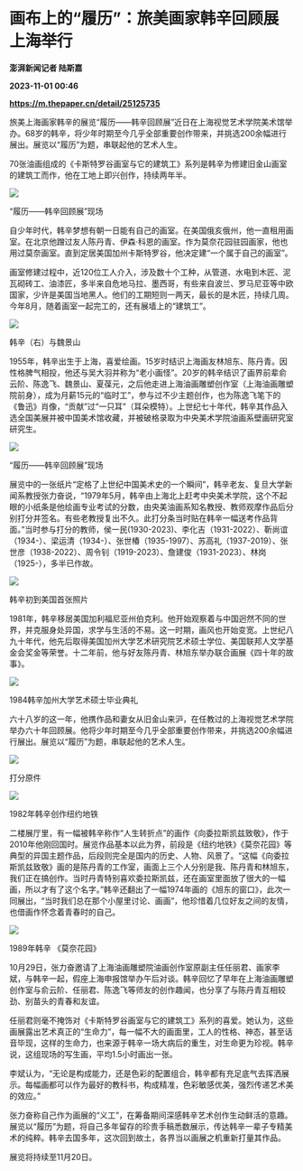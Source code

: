 # 画布上的“履历”：旅美画家韩辛回顾展上海举行
**澎湃新闻记者 陆斯嘉**

**2023-11-01 00:46**

**https://m.thepaper.cn/detail/25125735**

旅美上海画家韩辛的展览“履历——韩辛回顾展”近日在上海视觉艺术学院美术馆举办。68岁的韩辛，将少年时期至今几乎全部重要创作带来，并挑选200余幅进行展出。展览以“履历”为题，串联起他的艺术人生。

70张油画组成的《卡斯特罗谷画室与它的建筑工》系列是韩辛为修建旧金山画室的建筑工而作，他在工地上即兴创作，持续两年半。

![](https://imagecloud.thepaper.cn/thepaper/image/276/367/349.jpg)

“履历——韩辛回顾展”现场

自少年时代，韩辛梦想有朝一日能有自己的画室。在美国俄亥俄州，他一直租用画室。在北京他蹭过友人陈丹青、伊森·科恩的画室。作为莫奈花园驻园画家，他也用过莫奈画室。直到定居美国加州卡斯特罗谷，他决定建“一个属于自己的画室”。

画室修建过程中，近120位工人介入，涉及数十个工种，从管道、水电到木匠、泥瓦砌砖工、油漆匠，多半来自危地马拉、墨西哥，有些来自波兰、罗马尼亚等中欧国家，少许是美国当地黑人。他们的工期短则一两天，最长的是木匠，持续几周。今年8月，随着画室一起完工的，还有展墙上的“建筑工”。

![](https://imagecloud.thepaper.cn/thepaper/image/276/367/347.jpg)

韩辛（右）与魏景山

1955年，韩辛出生于上海，喜爱绘画。15岁时结识上海画友林旭东、陈丹青。因性格脾气相投，他还与吴大羽并称为“老小画怪”。20岁的韩辛结识了画界前辈俞云阶、陈逸飞、魏景山、夏葆元，之后他走进上海油画雕塑创作室（上海油画雕塑院前身），成为月薪15元的“临时工”，参与过不少主题创作，也为陈逸飞笔下的《鲁迅》肖像，“贡献”过“一只耳”（耳朵模特）。上世纪七十年代，韩辛其作品入选全国美展并被中国美术馆收藏，并被破格录取为中央美术学院油画系壁画研究室研究生。

![](https://imagecloud.thepaper.cn/thepaper/image/276/367/348.jpg)

“履历——韩辛回顾展”现场

展览中的一张纸片“定格了上世纪中国美术史的一个瞬间”，韩辛老友、复旦大学新闻系教授张力奋说，“1979年5月，韩辛由上海北上赶考中央美术学院，这个不起眼的小纸条是他绘画专业考试的分数，由央美油画系知名教授、教师观摩作品后分别打分并签名。有些老教授复出不久。此打分条当时贴在韩辛一幅送考作品背面。”当时参与打分的教师，侯一民(1930-2023)、李化吉（1931-2022）、靳尚谊（1934-）、梁运清（1934-）、张世椿（1935-1997）、苏高礼（1937-2019）、张世彦（1938-2022）、周令钊（1919-2023）、詹建俊（1931-2023）、林岗（1925-），多半已作故。

![](https://imagecloud.thepaper.cn/thepaper/image/276/367/346.jpeg)

韩辛初到美国首张照片

1981年，韩辛移居美国加利福尼亚州伯克利。他开始观察着与中国迥然不同的世界，并克服身处异国，求学与生活的不易。这一时期，画风也开始变宽。上世纪八九十年代，他先后取得美国加州大学艺术研究院艺术硕士学位、美国联邦人文学基金会奖金等荣誉。十二年前，他与好友陈丹青、林旭东举办联合画展《四十年的故事》。

![](https://imagecloud.thepaper.cn/thepaper/image/276/367/350.jpg)

1984韩辛加州大学艺术硕士毕业典礼

六十八岁的这一年，他携作品和妻女从旧金山来沪，在任教过的上海视觉艺术学院举办六十年回顾展。他将少年时期至今几乎全部重要创作带来，并挑选200余幅进行展出。展览以“履历”为题，串联起他的艺术人生。

![](https://imagecloud.thepaper.cn/thepaper/image/276/367/345.jpg)

打分原件

![](https://imagecloud.thepaper.cn/thepaper/image/276/367/343.jpg)

1982年韩辛创作纽约地铁

二楼展厅里，有一幅被韩辛称作“人生转折点”的画作《向委拉斯凯兹致敬》，作于2010年他刚回国时。展览作品基本以此为界，前段是《纽约地铁》《莫奈花园》等典型的异国主题作品，后段则完全是国内的历史、人物、风景了。“这幅《向委拉斯凯兹致敬》画的是陈丹青的工作室，画面上三个人分别是我、陈丹青和林旭东，我们正在搞创作。当时丹青特别喜欢委拉斯凯兹，还在画室里面放了很大的一幅画，所以才有了这个名字。”韩辛还翻出了一幅1974年画的《旭东的窗口》，此次一同展出，“当时我们总在那个小屋里讨论、画画”，他珍惜着几位好友之间的友情，也借画作怀念着青春时的自己。

![](https://imagecloud.thepaper.cn/thepaper/image/276/367/344.jpg)

1989年韩辛 《莫奈花园》

10月29日，张力奋邀请了上海油画雕塑院油画创作室原副主任任丽君、画家李斌，与韩辛一起，假座上海申报馆举办午后对谈。韩辛回忆了早年在上海油画雕塑创作室与俞云阶、任丽君、陈逸飞等师友的创作趣闻，也分享了与陈丹青互相较劲、别苗头的青春和友谊。

任丽君则毫不掩饰对《卡斯特罗谷画室与它的建筑工》系列的喜爱。她认为，这些画展露出艺术真正的“生命力”，每一幅不大的画面里，工人的性格、神态，甚至话音毕现，这样的生命力，也来源于韩辛一场大病后的重生，对生命更为珍视。韩辛说，这组现场的写生画，平均1.5小时画出一张。

李斌认为，“无论是构成能力，还是色彩的配置组合，韩辛都有充足底气去挥洒展示。每幅画都可以作为最好的教科书，构成精准，色彩敏感优美，强烈传递艺术美的效应。”

张力奋称自己作为画展的“义工”，在筹备期间深感韩辛艺术创作生动鲜活的意趣。展览以“履历”为题，将自己多年留存的珍贵手稿悉数展示，传达韩辛一辈子专精美术的纯粹。韩辛去国多年，这次回到故土，各界当以画展之机重新打量其作品。

展览将持续至11月20日。